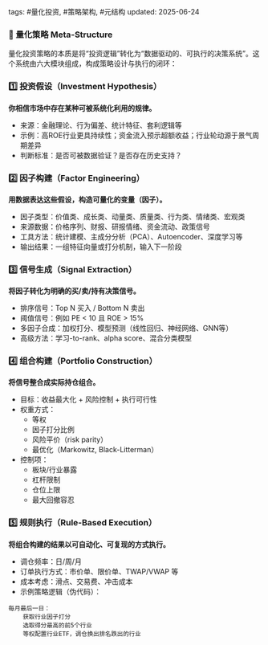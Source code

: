 
tags: #量化投资, #策略架构, #元结构
updated: 2025-06-24


### 🧠 量化策略 Meta-Structure

量化投资策略的本质是将“投资逻辑”转化为“数据驱动的、可执行的决策系统”。这个系统由六大模块组成，构成策略设计与执行的闭环：


### 1️⃣ 投资假设（Investment Hypothesis）

**你相信市场中存在某种可被系统化利用的规律。**

- 来源：金融理论、行为偏差、统计特征、套利逻辑等
- 示例：高ROE行业更具持续性；资金流入预示超额收益；行业轮动源于景气周期差异
- 判断标准：是否可被数据验证？是否存在历史支持？


### 2️⃣ 因子构建（Factor Engineering）

**用数据表达这些假设，构造可量化的变量（因子）。**

- 因子类型：价值类、成长类、动量类、质量类、行为类、情绪类、宏观类
- 来源数据：价格序列、财报、研报情绪、资金流动、政策信号
- 工具方法：统计建模、主成分分析（PCA）、Autoencoder、深度学习等
- 输出结果：一组特征向量或打分机制，输入下一阶段


### 3️⃣ 信号生成（Signal Extraction）

**将因子转化为明确的买/卖/持有决策信号。**

- 排序信号：Top N 买入 / Bottom N 卖出
- 阈值信号：例如 PE < 10 且 ROE > 15%
- 多因子合成：加权打分、模型预测（线性回归、神经网络、GNN等）
- 高级方法：学习-to-rank、alpha score、混合分类模型


### 4️⃣ 组合构建（Portfolio Construction）

**将信号整合成实际持仓组合。**

- 目标：收益最大化 + 风险控制 + 执行可行性
- 权重方式：
  - 等权
  - 因子打分比例
  - 风险平价（risk parity）
  - 最优化（Markowitz, Black-Litterman）
- 控制项：
  - 板块/行业暴露
  - 杠杆限制
  - 仓位上限
  - 最大回撤容忍


### 5️⃣ 规则执行（Rule-Based Execution）

**将组合构建的结果以可自动化、可复现的方式执行。**

- 调仓频率：日/周/月
- 订单执行方式：市价单、限价单、TWAP/VWAP 等
- 成本考虑：滑点、交易费、冲击成本
- 示例策略逻辑（伪代码）：

```pseudo
每月最后一日：
    获取行业因子打分
    选取得分最高的前5个行业
    等权配置行业ETF，调仓换出排名跌出的行业